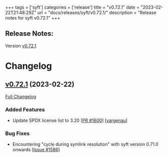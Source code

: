 +++
tags = ['syft']
categories = ['release']
title = "v0.72.1"
date = "2023-02-22T21:48:29Z"
url = "docs/releases/syft/v0.72.1/"
description = "Release notes for syft v0.72.1"
+++

## Release Notes:
Version [v0.72.1](https://github.com/anchore/syft/releases/tag/v0.72.1)

# Changelog

## [v0.72.1](https://github.com/anchore/syft/tree/v0.73.0) (2023-02-22)

[Full Changelog](https://github.com/anchore/syft/compare/v0.72.0...v0.72.1)

### Added Features

- Update SPDX license list to 3.20 [[PR #1600](https://github.com/anchore/syft/pull/1600)] [[vargenau](https://github.com/vargenau)]

### Bug Fixes

- Encountering "cycle during symlink resolution" with syft version 0.71.0 onwards [[Issue #1586](https://github.com/anchore/syft/issues/1586)]
